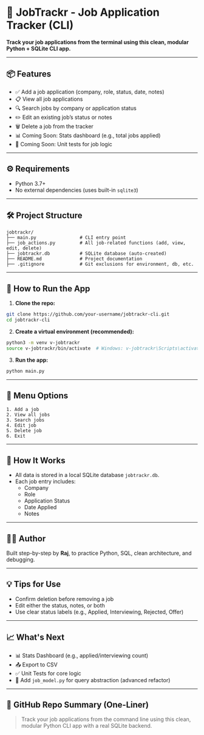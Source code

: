 # 🎯 JobTrackr - Job Application Tracker (CLI)

**Track your job applications from the terminal using this clean, modular Python + SQLite CLI app.**

---

## 📦 Features

- ✅ Add a job application (company, role, status, date, notes)
- 📋 View all job applications
- 🔍 Search jobs by company or application status
- ✏️ Edit an existing job’s status or notes
- 🗑️ Delete a job from the tracker
- 📊 Coming Soon: Stats dashboard (e.g., total jobs applied)
- 🧪 Coming Soon: Unit tests for job logic

---

## ⚙️ Requirements

- Python 3.7+
- No external dependencies (uses built-in `sqlite3`)

---

## 🛠️ Project Structure

```
jobtrackr/
├── main.py                # CLI entry point
├── job_actions.py         # All job-related functions (add, view, edit, delete)
├── jobtrackr.db           # SQLite database (auto-created)
├── README.md              # Project documentation
├── .gitignore             # Git exclusions for environment, db, etc.
```

---

## 🚀 How to Run the App

1. **Clone the repo:**

```bash
git clone https://github.com/your-username/jobtrackr-cli.git
cd jobtrackr-cli
```

2. **Create a virtual environment (recommended):**

```bash
python3 -m venv v-jobtrackr
source v-jobtrackr/bin/activate  # Windows: v-jobtrackr\Scripts\activate
```

3. **Run the app:**

```bash
python main.py
```

---

## 🔄 Menu Options

```
1. Add a job
2. View all jobs
3. Search jobs
4. Edit job
5. Delete job
6. Exit
```

---

## 🧠 How It Works

- All data is stored in a local SQLite database `jobtrackr.db`.
- Each job entry includes:
  - Company
  - Role
  - Application Status
  - Date Applied
  - Notes

---

## 🧑‍💻 Author

Built step-by-step by **Raj**, to practice Python, SQL, clean architecture, and debugging.

---

## 💡 Tips for Use

- Confirm deletion before removing a job
- Edit either the status, notes, or both
- Use clear status labels (e.g., Applied, Interviewing, Rejected, Offer)

---

## 📈 What's Next

- 📊 Stats Dashboard (e.g., applied/interviewing count)
- 📤 Export to CSV
- ✅ Unit Tests for core logic
- 📂 Add `job_model.py` for query abstraction (advanced refactor)

---

## 🔗 GitHub Repo Summary (One-Liner)

> Track your job applications from the command line using this clean, modular Python CLI app with a real SQLite backend.